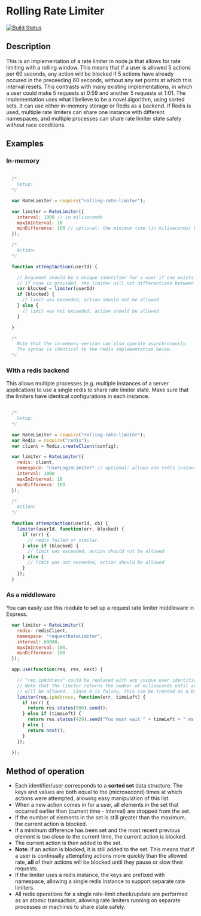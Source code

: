# Rolling Rate Limiter
[![Build Status](https://travis-ci.org/classdojo/rolling-rate-limiter.svg?branch=master)](https://travis-ci.org/classdojo/rolling-rate-limiter)

## Description
This is an implementation of a rate limiter in node.js that allows for rate limiting with a rolling window.  This means that if a user is allowed 5 actions per 60 seconds, any action will be blocked if 5 actions have already occured in the preceeding 60 seconds, without any set points at which this interval resets.  This contrasts with many existing implementations, in which a user could make 5 requests at 0:59 and another 5 requests at 1:01.  The implementation uses what I believe to be a novel algorithm, using sorted sets.  It can use either in-memory storage or Redis as a backend.  If Redis is used, multiple rate limiters can share one instance with different namespaces, and multiple processes can share rate limiter state safely without race conditions.

## Examples

### In-memory
```javascript
  
  /*
    Setup:
  */

  var RateLimiter = require("rolling-rate-limiter");

  var limiter = RateLimiter({
    interval: 1000 // in miliseconds
    maxInInterval: 10
    minDifference: 100 // optional: the minimum time (in miliseconds) between any two actions
  });

  /*
    Action:
  */

  function attemptAction(userId) {

    // Argument should be a unique identifier for a user if one exists.
    // If none is provided, the limiter will not differentiate between users.
    var blocked = limiter(userId) 
    if (blocked) {
      // limit was exceeded, action should not be allowed
    } else {
      // limit was not exceeded, action should be allowed
    }

  }

  /*
    Note that the in-memory version can also operate asynchronously.
    The syntax is identical to the redis implementation below.
  */
```

### With a redis backend
This allows multiple processes (e.g. multiple instances of a server application) to use a single redis to share rate limiter state.  Make sure that the limiters have identical configurations in each instance.
```javascript
  
  /*
    Setup:
  */

  var RateLimiter = require("rolling-rate-limiter");
  var Redis = require("redis");
  var client = Redis.createClient(config);

  var limiter = RateLimiter({
    redis: client,
    namespace: "UserLoginLimiter" // optional: allows one redis instance to handle multiple types of rate limiters. defaults to "rate-limiter-{string of 8 random characters}"
    interval: 1000
    maxInInterval: 10
    minDifference: 100
  });

  /*
    Action:
  */
  
  function attemptAction(userId, cb) {
    limiter(userId, function(err, blocked) {
      if (err) {
        // redis failed or similar.
      } else if (blocked) {
        // limit was exceeded, action should not be allowed
      } else {
        // limit was not exceeded, action should be allowed
      }
    });
  }

```

### As a middleware
You can easily use this module to set up a request rate limiter middleware in Express.
```javascript
  var limiter = RateLimiter({
    redis: redisClient,
    namespace: "requestRateLimiter",
    interval: 60000,
    maxInInterval: 100,
    minDifference: 100
  });

  app.use(function(req, res, next) {

    // "req.ipAddress" could be replaced with any unique user identifier
    // Note that the limiter returns the number of miliseconds until an action
    // will be allowed.  Since 0 is falsey, this can be treated as a boolean.
    limiter(req.ipAddress, function(err, timeLeft) {
      if (err) {
        return res.status(500).send();
      } else if (timeLeft) {
        return res.status(429).send("You must wait " + timeLeft + " ms before you can make requests.");
      } else {
        return next();
      }
    });

  });
```

## Method of operation
  * Each identifier/user corresponds to a __sorted set__ data structure.  The keys and values are both equal to the (microsecond) times at which actions were attempted, allowing easy manipulation of this list.
  * When a new action comes in for a user, all elements in the set that occurred earlier than (current time - interval) are dropped from the set. 
  * If the number of elements in the set is still greater than the maximum, the current action is blocked.
  * If a minimum difference has been set and the most recent previous element is too close to the current time, the current action is blocked.
  * The current action is then added to the set.
  * __Note__: if an action is blocked, it is still added to the set.  This means that if a user is continually attempting actions more quickly than the allowed rate, __all__ of their actions will be blocked until they pause or slow their requests.
  * If the limiter uses a redis instance, the keys are prefixed with namespace, allowing a single redis instance to support separate rate limiters.
  * All redis operations for a single rate-limit check/update are performed as an atomic transaction, allowing rate limiters running on separate processes or machines to share state safely.
